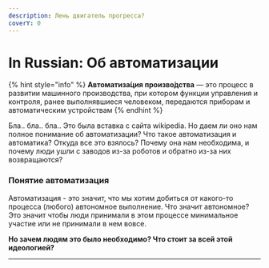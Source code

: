 ```yaml
---
description: Лень двигатель прогресса?
coverY: 0
---
```


# In Russian: Об автоматизации

{% hint style="info" %}
**Автоматиза́ция произво́дства** — это процесс в развитии машинного производства, при котором функции управления и контроля, ранее выполнявшиеся человеком, передаются приборам и автоматическим устройствам
{% endhint %}

Бла.. бла.. бла.. Это была вставка с сайта wikipedia. Но даем ли оно нам полное понимание об автоматизации? Что такое автоматизация и автоматика?  Откуда все это взялось? Почему она нам необходима, и почему люди ушли с заводов из-за роботов и обратно из-за них возвращаются?&#x20;

### Понятие автоматизация

Автоматизация - это значит, что мы хотим добиться от какого-то процесса (любого) автономное выполнение. Что значит автономное? Это значит чтобы люди принимали в этом процессе минимальное участие или не принимали в нем вовсе.&#x20;

**Но зачем людям это было необходимо? Что стоит за всей этой идеологией?**

****
